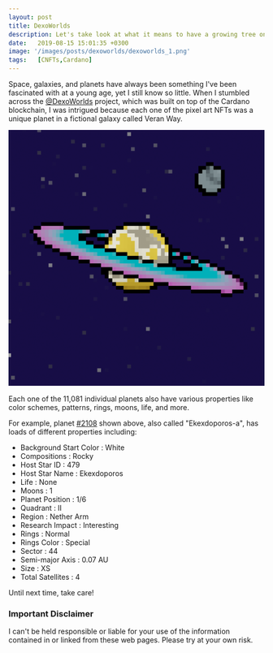 ```yaml
---
layout: post
title: DexoWorlds
description: Let's take look at what it means to have a growing tree on Cardano.
date:   2019-08-15 15:01:35 +0300
image: '/images/posts/dexoworlds/dexoworlds_1.png'
tags:   [CNFTs,Cardano]
---
```

Space, galaxies, and planets have always been something I've been fascinated with at a young age, yet I still know so little. When I stumbled across the [@DexoWorlds](https://twitter.com/DexoWorlds) project, which was built on top of the Cardano blockchain, I was intrigued because each one of the pixel art NFTs was a unique planet in a fictional galaxy called Veran Way. 

![](/images/posts/dexoworlds/dexoworlds_5.png)

Each one of the 11,081 individual planets also have various properties like color schemes, patterns, rings, moons, life, and more. 

For example, planet [#2108](https://pool.pm/862cd06c4504de6114a29e0b863751ee84ad455493d43aeeb727d896.DexoWorld2108) shown above, also called "Ekexdoporos-a", has loads of different properties including: 

- Background Start Color : White
- Compositions : Rocky 
- Host Star ID : 479
- Host Star Name : Ekexdoporos
- Life : None
- Moons : 1
- Planet Position : 1/6
- Quadrant : II
- Region : Nether Arm
- Research Impact : Interesting
- Rings : Normal
- Rings Color : Special 
- Sector : 44
- Semi-major Axis : 0.07 AU
- Size : XS
- Total Satellites : 4

Until next time, take care! 

### Important Disclaimer
I can't be held responsible or liable for your use of the information contained in or linked from these web pages. Please try at your own risk.

